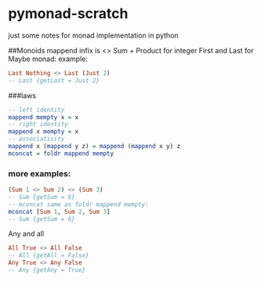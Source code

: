 # pymonad-scratch
just some notes for monad implementation in python

##Monoids
mappend infix is <>
Sum + Product for integer
First and Last for Maybe monad:
example:
```haskell
Last Nothing <> Last (Just 2)
-- Last {getLast = Just 2}
```
###laws
```haskell
-- left identity
mappend mempty x = x
-- right identity
mappend x mempty = x
-- associativity
mappend x (mappend y z) = mappend (mappend x y) z
mconcat = foldr mappend mempty
```

### more examples:
```haskell
(Sum 1 <> Sum 2) <> (Sum 3)
-- Sum {getSum = 6}
-- mconcat same as foldr mappend mempty:
mconcat [Sum 1, Sum 2, Sum 3]
-- Sum {getSum = 6}
```

Any and all
```haskell
All True <> All False
-- All {getAll = False}
Any True <> Any False
-- Any {getAny = True}
```
